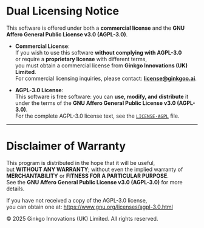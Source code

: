 # Dual Licensing Notice

This software is offered under both a **commercial license** and the **GNU Affero General Public License v3.0 (AGPL-3.0)**.

- **Commercial License**:  
  If you wish to use this software **without complying with AGPL-3.0**  
  or require a **proprietary license** with different terms,  
  you must obtain a commercial license from **Ginkgo Innovations (UK) Limited**.  
  For commercial licensing inquiries, please contact: **license@ginkgoo.ai**.

- **AGPL-3.0 License**:  
  This software is free software: you can **use, modify, and distribute** it  
  under the terms of the **GNU Affero General Public License v3.0 (AGPL-3.0)**.  
  For the complete AGPL-3.0 license text, see the [`LICENSE-AGPL`](./LICENSE-AGPL) file.

---

# Disclaimer of Warranty

This program is distributed in the hope that it will be useful,  
but **WITHOUT ANY WARRANTY**; without even the implied warranty of  
**MERCHANTABILITY** or **FITNESS FOR A PARTICULAR PURPOSE**.  
See the **GNU Affero General Public License v3.0 (AGPL-3.0)** for more details.

If you have not received a copy of the AGPL-3.0 license,  
you can obtain one at: <https://www.gnu.org/licenses/agpl-3.0.html>

© 2025 Ginkgo Innovations (UK) Limited. All rights reserved.